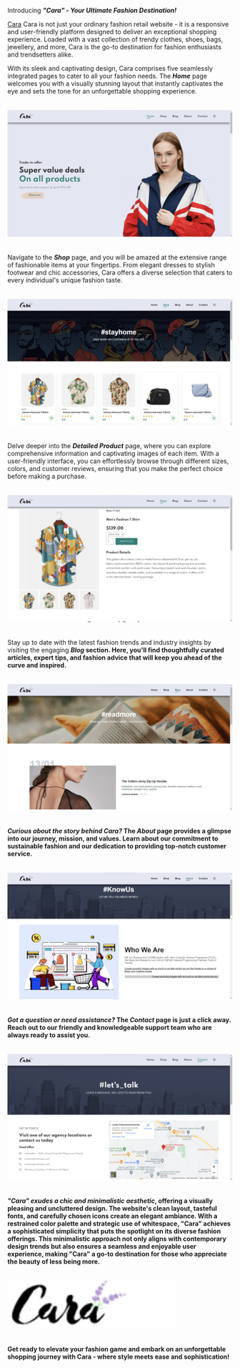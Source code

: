 Introducing <b><i>"Cara" - Your Ultimate Fashion Destination!</i></b>

<a href="https://codebyashuu.github.io/Cara-Fashion_Retail_Website/">Cara</a>
Cara is not just your ordinary fashion retail website - it is a responsive and user-friendly platform designed to deliver an exceptional shopping experience. Loaded with a vast collection of trendy clothes, shoes, bags, jewellery, and more, Cara is the go-to destination for fashion enthusiasts and trendsetters alike.

With its sleek and captivating design, Cara comprises five seamlessly integrated pages to cater to all your fashion needs. The <b><em>Home</em></b> page welcomes you with a visually stunning layout that instantly captivates the eye and sets the tone for an unforgettable shopping experience.
<br>
<br>
<br>
<img src="SNAPSHOTS/Home1.png"></img>
<br>
<br>
<br>
Navigate to the <b><em>Shop</em></b> page, and you will be amazed at the extensive range of fashionable items at your fingertips. From elegant dresses to stylish footwear and chic accessories, Cara offers a diverse selection that caters to every individual's unique fashion taste.
<br>
<br>
<br>
<img src="SNAPSHOTS/S1.png"></img>
<br>
<br>
<br>
Delve deeper into the <b><em>Detailed Product</em></b> page, where you can explore comprehensive information and captivating images of each item. With a user-friendly interface, you can effortlessly browse through different sizes, colors, and customer reviews, ensuring that you make the perfect choice before making a purchase.
<br>
<br>
<br>
<img src="SNAPSHOTS/D1.png"></img>
<br>
<br>
<br>
Stay up to date with the latest fashion trends and industry insights by visiting the engaging <b><em>Blog</em><b> section. Here, you'll find thoughtfully curated articles, expert tips, and fashion advice that will keep you ahead of the curve and inspired.
<br>
<br>
<br>
<img src="SNAPSHOTS/B1.png"></img>
<br>
<br>
<br>
<i>Curious about the story behind Cara?</i> The <b><em>About</em></b> page provides a glimpse into our journey, mission, and values. Learn about our commitment to sustainable fashion and our dedication to providing top-notch customer service.
<br>
<br>
<br>
<img src="SNAPSHOTS/A1.png"></img>
<br>
<br>
<br>
<i>Got a question or need assistance?</i> The <b><em>Contact</em></b> page is just a click away. Reach out to our friendly and knowledgeable support team who are always ready to assist you.
<br>
<br>
<br>
<img src="SNAPSHOTS/C1.png"></img>
<br>
<br>
<br>
<i>"Cara" exudes a chic and minimalistic aesthetic</i>, offering a visually pleasing and uncluttered design. The website's clean layout, tasteful fonts, and carefully chosen icons create an elegant ambiance. With a restrained color palette and strategic use of whitespace, "Cara" achieves a sophisticated simplicity that puts the spotlight on its diverse fashion offerings. This minimalistic approach not only aligns with contemporary design trends but also ensures a seamless and enjoyable user experience, making "Cara" a go-to destination for those who appreciate the beauty of less being more.
<br>
<br>
<br>
<img src="img/logo.png" style="width: 75%;align-items:center;"></img>
<br>
<br>
<br>
Get ready to elevate your fashion game and embark on an unforgettable shopping journey with Cara - where style meets ease and sophistication!
